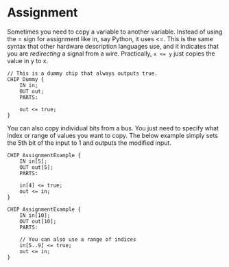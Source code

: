 # Assignment

Sometimes you need to copy a variable to another variable. Instead of using the = sign for assignment like in, say Python, it uses <=. This is the same syntax that other hardware description languages use, and it indicates that you are *redirecting* a signal from a wire.  Practically, `x <= y` just copies the value in y to x.

``` hdl
// This is a dummy chip that always outputs true. 
CHIP Dummy {
    IN in;
    OUT out;
    PARTS:
    
    out <= true;
}
```


You can also copy individual bits from a bus. You just need to specify what index or range of values you want to copy. The below example simply sets the 5th bit of the input to 1 and outputs the modified input.

``` hdl
CHIP AssignmentExample {
    IN in[5];
    OUT out[5];
    PARTS:
    
    in[4] <= true;
    out <= in;
}

```
``` hdl
CHIP AssignmentExample {
    IN in[10];
    OUT out[10];
    PARTS:
    
    // You can also use a range of indices
    in[5..9] <= true;
    out <= in;
}
```

